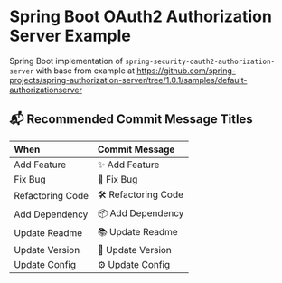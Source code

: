 # Spring Boot OAuth2 Authorization Server Example

Spring Boot implementation of `spring-security-oauth2-authorization-server` with base from example at https://github.com/spring-projects/spring-authorization-server/tree/1.0.1/samples/default-authorizationserver

## 📬 Recommended Commit Message Titles

| When             | Commit Message      |
|:-----------------|:--------------------|
| Add Feature      | ✨ Add Feature       |
| Fix Bug          | 🐞 Fix Bug          |
| Refactoring Code | 🛠 Refactoring Code |
| Add Dependency   | 📦 Add Dependency   |
| Update Readme    | 📚 Update Readme    |
| Update Version   | 🌼 Update Version   |
| Update Config    | ⚙️ Update Config    |
